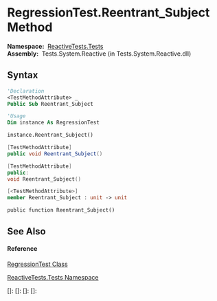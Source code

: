 # RegressionTest.Reentrant\_Subject Method

**Namespace:**  [ReactiveTests.Tests](ReactiveTests.Tests\ReactiveTests.Tests.md)  
**Assembly:**  Tests.System.Reactive (in Tests.System.Reactive.dll)

## Syntax

```vb
'Declaration
<TestMethodAttribute> _
Public Sub Reentrant_Subject
```

```vb
'Usage
Dim instance As RegressionTest

instance.Reentrant_Subject()
```

```csharp
[TestMethodAttribute]
public void Reentrant_Subject()
```

```c++
[TestMethodAttribute]
public:
void Reentrant_Subject()
```

```fsharp
[<TestMethodAttribute>]
member Reentrant_Subject : unit -> unit 
```

```jscript
public function Reentrant_Subject()
```

## See Also

#### Reference

[RegressionTest Class](RegressionTest\RegressionTest.md)

[ReactiveTests.Tests Namespace](ReactiveTests.Tests\ReactiveTests.Tests.md)

[]: 
[]: 
[]: 
[]: 